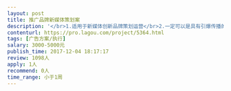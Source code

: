```yaml
---                
layout: post       
title: 推广品牌新媒体策划案           
description: '</br>1.适用于新媒体创新品牌策划运营</br>2.一定可以是具有引爆传播的市场性</br>'     
contenturl: https://pro.lagou.com/project/5364.html      
tags: [广告方案/执行]            
salary: 3000-5000元          
publish_time: 2017-12-04 18:17:17         
review: 1098人                   
apply: 1人                   
recommend: 0人                   
time_range: 小于1周              
---                 
```

